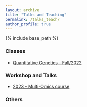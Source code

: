 ```yaml
---
layout: archive
title: "Talks and Teaching"
permalink: /talks_teach/
author_profile: true
---
```


{% include base_path %}


### Classes

- [Quantitative Genetics - Fall/2022](talks_teach/QuantGen/index.md)

### Workshop and Talks 

- [2023 - Multi-Omics course](https://github.com/marcopxt/marcopxt.github.io/blob/master/talks_teach/Multi_Omics23/index.md)


### Others


